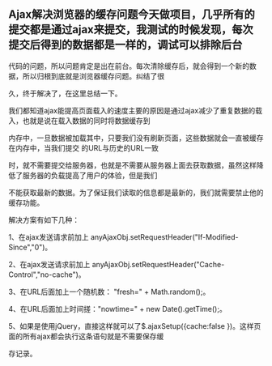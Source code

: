 ## Ajax解决浏览器的缓存问题今天做项目，几乎所有的提交都是通过ajax来提交，我测试的时候发现，每次提交后得到的数据都是一样的，调试可以排除后台

代码的问题，所以问题肯定是出在前台。每次清除缓存后，就会得到一个新的数据，所以归根到底就是浏览器缓存问题。纠结了很

久，终于解决了，在这里总结一下。

我们都知道ajax能提高页面载入的速度主要的原因是通过ajax减少了重复数据的载入，也就是说在载入数据的同时将数据缓存到

内存中，一旦数据被加载其中，只要我们没有刷新页面，这些数据就会一直被缓存在内存中，当我们提交 的URL与历史的URL一致

时，就不需要提交给服务器，也就是不需要从服务器上面去获取数据，虽然这样降低了服务器的负载提高了用户的体验，但是我们

不能获取最新的数据。为了保证我们读取的信息都是最新的，我们就需要禁止他的缓存功能。
 
 解决方案有如下几种：

  1、在ajax发送请求前加上 anyAjaxObj.setRequestHeader("If-Modified-Since","0")。

  2、在ajax发送请求前加上 anyAjaxObj.setRequestHeader("Cache-Control","no-cache")。

  3、在URL后面加上一个随机数： "fresh=" + Math.random();。

  4、在URL后面加上时间搓："nowtime=" + new Date().getTime();。
 
  5、如果是使用jQuery，直接这样就可以了$.ajaxSetup({cache:false	})。这样页面的所有ajax都会执行这条语句就是不需要保存缓

存记录。
